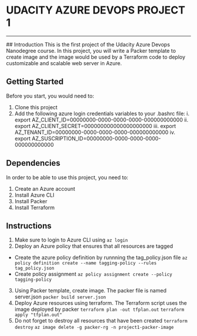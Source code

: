 # UDACITY AZURE DEVOPS PROJECT 1
<hr>
## Introduction
This is the first project of the Udacity Azure Devops Nanodegree course. In this project, you will write a Packer template to create image and the image would be used by a Terraform code to deploy customizable and scalable web server in Azure.

## Getting Started
Before you start, you would need to:
1. Clone this project
2. Add the following azure login credentials variables to your .bashrc file:
    i.   export AZ_CLIENT_ID=00000000-0000-0000-0000-000000000000
    ii.  export AZ_CLIENT_SECRET=000000000000000000000
    iii. export AZ_TENANT_ID=00000000-0000-0000-0000-000000000000
    iv.  export AZ_SUSCRIPTION_ID=00000000-0000-0000-0000-000000000000
 
 ## Dependencies
In order to be able to use this project, you need to:
1. Create an Azure account
2. Install Azure CLI
3. Install Packer
4. Install Terraform

## Instructions
1. Make sure to login to Azure CLI using
`az login`
2. Deploy an Azure policy that ensures that all resources are tagged
* Create the azure policy definition by runnning the tag_policy.json file
`az policy definition create --name tagging-policy --rules tag_policy.json`
* Create policy assignment
`az policy assignment create --policy tagging-policy`
3. Using Packer template, create image. The packer file is named server.json
`packer build server.json`
4. Deploy Azure resources using terraform. The Terraform script uses the image deployed by packer
`terraform plan -out tfplan.out`
`terraform apply "tfplan.out"`
5. Do not forget to destroy all resources that have been created
`terraform destroy`
`az image delete -g packer-rg -n project1-packer-image`
